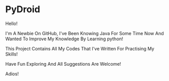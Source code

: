 # PyDroid
Hello! 

I'm A Newbie On GitHub, I've Been Knowing Java For Some 
Time Now And Wanted To Improve My Knowledge By 
Learning python!

This Project Contains All My Codes That I've Written For
Practising My Skills!

Have Fun Exploring And All Suggestions Are Welcome!

Adios!
